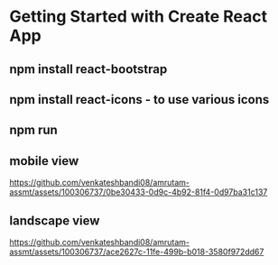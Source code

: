 # Getting Started with Create React App

## npm install react-bootstrap

## npm install react-icons - to use various icons

## npm run

## mobile view 

https://github.com/venkateshbandi08/amrutam-assmt/assets/100306737/0be30433-0d9c-4b92-81f4-0d97ba31c137

## landscape view

https://github.com/venkateshbandi08/amrutam-assmt/assets/100306737/ace2627c-11fe-499b-b018-3580f972dd67
